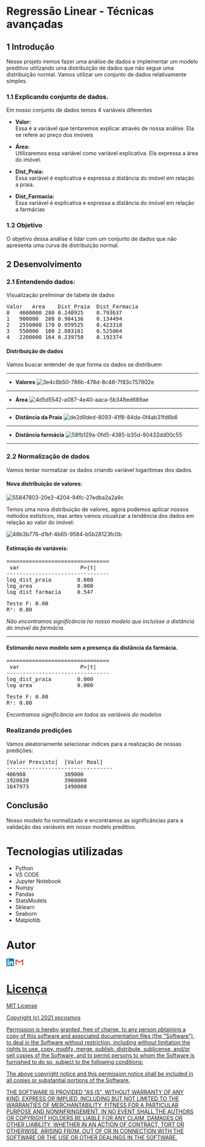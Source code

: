 # Regressão Linear - Técnicas avançadas

## 1 Introdução
Nesse projeto iremos fazer uma análise de dados e implementar um modelo preditivo utilizando uma distribuição de dados que não segue uma distribuição normal.
Vamos utilizar um conjunto de dados relativamente simples.

### 1.1 Explicando conjunto de dados.

Em nosso conjunto de dados temos 4 variáveis diferentes

* **Valor:**
<br> Essa é a variável que tentaremos explicar através de nossa análise. Ela se refere ao preço dos imóveis

* **Área:**
<br> Utilizaremos essa variável como variável explicativa. Ela expressa a área do imóvel.

* **Dist_Praia:**
<br> Essa variável é explicativa e expressa a distância do imóvel em relação a praia.

* **Dist_Farmacia:**
<br> Essa variável é explicativa e expressa a distância do imóvel em relação a farmácias
 
### 1.2 Objetivo
O objetivo dessa análise é lidar com um conjunto de dados que não apresenta uma curva de distribuição normal.

## 2 Desenvolvimento


### 2.1 Entendendo dados:

Visualização preliminar de tabela de dados

<pre>
Valor	Area	Dist_Praia	Dist_Farmacia
0	4600000	280	0.240925	0.793637
1	900000	208	0.904136	0.134494
2	2550000	170	0.059525	0.423318
3	550000	100	2.883181	0.525064
4	2200000	164	0.239758	0.192374
</pre>

#### Distribuição de dados

Vamos buscar entender de que forma os dados se distribuem 

---
* **Valores**
![3e4c8b50-786b-478d-8c48-7f83c757902e](https://user-images.githubusercontent.com/85235525/145248776-f71d057c-8632-40d4-89c3-4af500100020.png)
---
* **Área**
![4d5d5542-a087-4e40-aaca-5b348ed689ae](https://user-images.githubusercontent.com/85235525/145249064-facbe163-23fc-4307-a737-e7714af64545.png)
---
* **Distância da Praia**
![de2d9ded-8093-41f8-84da-0f4ab31fd6b6](https://user-images.githubusercontent.com/85235525/145249272-98bdd51a-a73a-4b2c-a761-3785c22f9d9b.png)
---
* **Distância farmácia**
![58fb129a-0fd5-4385-b35d-90432dd00c55](https://user-images.githubusercontent.com/85235525/145249409-6d5fa7ff-8946-446c-80c4-b5b0d62bbead.png)

---
### 2.2 Normalização de dados

Vamos tentar normalizar os dados criando variável logarítimas dos dados.

#### Nova distribuição de valores:

![55847803-20e2-4204-94fc-27edba2a2a9c](https://user-images.githubusercontent.com/85235525/145250372-a4fdd223-a87b-45a9-933f-a2fb83f288f0.png)

Temos uma nova distribuição de valores, agora podemos aplicar nossos métodos estísticos, mas antes vamos visualizar a tendência dos dados em relação ao valor do imóvel:

![48b3b776-d1bf-4b65-9584-b5b28123fc0b](https://user-images.githubusercontent.com/85235525/145251971-d5928e5b-2b3a-4769-b422-0e70c3d8994a.png)


#### Estimação de variáveis:

<pre>
================================
 var                   P>|t|    
--------------------------------
log_dist_praia        0.000     
log_area              0.000       
log_dist_farmacia     0.547      
</pre>

<pre>
Teste F: 0.00
R²: 0.80
</pre>

_Não encontramos significância no nosso modelo que incluisse a distância do imóvel da farmácia._

---

#### Estimando novo modelo sem a presença da distância da farmácia.

<pre>
================================
 var                   P>|t|    
--------------------------------
log_dist_praia        0.000     
log_area              0.000          
</pre>

<pre>
Teste F: 0.00
R²: 0.80
</pre>

_Encontramos significância em todos as variáveis do modelos_


### Realizando predições

Vamos aleatoriamente selecionar indices para a realização de nossas predições:

<pre>
[Valor Previsto]  [Valor Real]
---------------------------------
406968            389000
1920020           3900000
1647973           1490000
</pre>

## Conclusão

Nosso modelo foi normalizado e encontramos as significâncias para a validação das variáveis em nosso modelo preditivo.


# Tecnologias utilizadas

* Python
* VS CODE
* Jupyter Notebook
* Numpy
* Pandas
* StatsModels
* Sklearn
* Seaborn
* Matplotlib

# Autor

<a href="https://www.linkedin.com/in/mikeias-o-5a4b2a184/"><img src="https://github.com/xpcosmos/simulador-de-dados/blob/main/assets/linkedin.png" alt="linkedin" width="20"></a> <a href="mailto:mikeias.d.s.o@gmail.com"><img src="https://github.com/xpcosmos/simulador-de-dados/blob/main/assets/gmail.png" alt="gmail" width="20">

# Licença

MIT License

Copyright (c) 2021 xpcosmos

Permission is hereby granted, free of charge, to any person obtaining a copy
of this software and associated documentation files (the "Software"), to deal
in the Software without restriction, including without limitation the rights
to use, copy, modify, merge, publish, distribute, sublicense, and/or sell
copies of the Software, and to permit persons to whom the Software is
furnished to do so, subject to the following conditions:

The above copyright notice and this permission notice shall be included in all
copies or substantial portions of the Software.

THE SOFTWARE IS PROVIDED "AS IS", WITHOUT WARRANTY OF ANY KIND, EXPRESS OR
IMPLIED, INCLUDING BUT NOT LIMITED TO THE WARRANTIES OF MERCHANTABILITY,
FITNESS FOR A PARTICULAR PURPOSE AND NONINFRINGEMENT. IN NO EVENT SHALL THE
AUTHORS OR COPYRIGHT HOLDERS BE LIABLE FOR ANY CLAIM, DAMAGES OR OTHER
LIABILITY, WHETHER IN AN ACTION OF CONTRACT, TORT OR OTHERWISE, ARISING FROM,
OUT OF OR IN CONNECTION WITH THE SOFTWARE OR THE USE OR OTHER DEALINGS IN THE
SOFTWARE.



